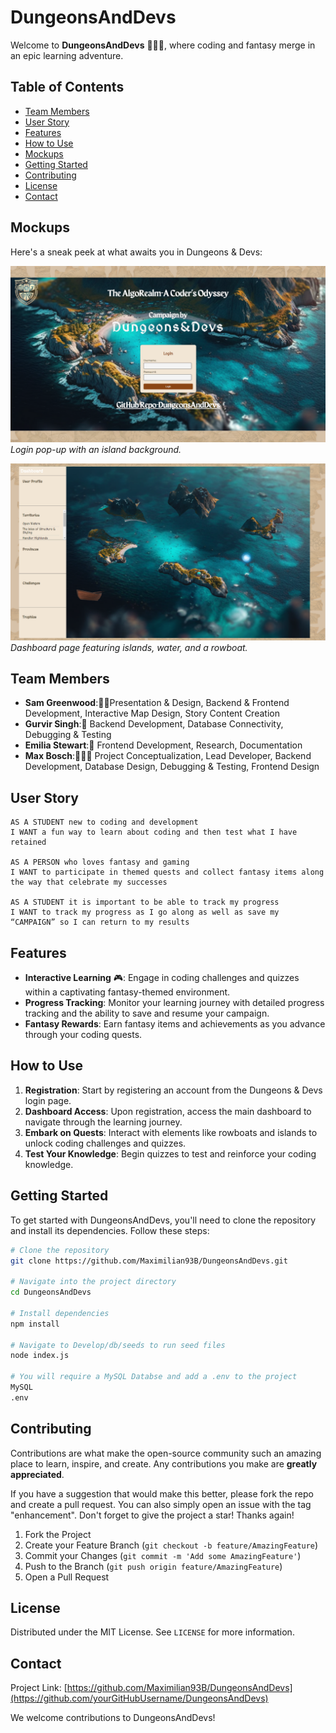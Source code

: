 # DungeonsAndDevs

Welcome to **DungeonsAndDevs** 🏰👨‍💻, where coding and fantasy merge in an epic learning adventure.

## Table of Contents
- [Team Members](#team-members)
- [User Story](#user-story)
- [Features](#features)
- [How to Use](#how-to-use)
- [Mockups](#mockups)
- [Getting Started](#getting-started)
- [Contributing](#contributing)
- [License](#license)
- [Contact](#contact)


## Mockups

Here's a sneak peek at what awaits you in Dungeons & Devs:

![Login Page](Develop/public/images/loginPage.png)
*Login pop-up with an island background.*

![Main Dashboard](Develop/public/images/mainPage.png)
*Dashboard page featuring islands, water, and a rowboat.*


## Team Members

- **Sam Greenwood**:🎨🔧Presentation & Design, Backend & Frontend Development, Interactive Map Design, Story Content Creation
- **Gurvir Singh**:🔧 Backend Development, Database Connectivity, Debugging & Testing
- **Emilia Stewart**:🎨 Frontend Development, Research, Documentation
- **Max Bosch**:🎨🔧🔧 Project Conceptualization, Lead Developer, Backend Development, Database Design, Debugging & Testing, Frontend Design

## User Story

```text
AS A STUDENT new to coding and development
I WANT a fun way to learn about coding and then test what I have retained

AS A PERSON who loves fantasy and gaming 
I WANT to participate in themed quests and collect fantasy items along the way that celebrate my successes

AS A STUDENT it is important to be able to track my progress
I WANT to track my progress as I go along as well as save my “CAMPAIGN” so I can return to my results
```
## Features

- **Interactive Learning** 🎮: Engage in coding challenges and quizzes within a captivating fantasy-themed environment.
- **Progress Tracking**: Monitor your learning journey with detailed progress tracking and the ability to save and resume your campaign.
- **Fantasy Rewards**: Earn fantasy items and achievements as you advance through your coding quests.

## How to Use

1. **Registration**: Start by registering an account from the Dungeons & Devs login page.
2. **Dashboard Access**: Upon registration, access the main dashboard to navigate through the learning journey.
3. **Embark on Quests**: Interact with elements like rowboats and islands to unlock coding challenges and quizzes.
4. **Test Your Knowledge**: Begin quizzes to test and reinforce your coding knowledge.


## Getting Started

To get started with DungeonsAndDevs, you'll need to clone the repository and install its dependencies. Follow these steps:

```bash
# Clone the repository
git clone https://github.com/Maximilian93B/DungeonsAndDevs.git

# Navigate into the project directory
cd DungeonsAndDevs

# Install dependencies
npm install

# Navigate to Develop/db/seeds to run seed files 
node index.js 

# You will require a MySQL Databse and add a .env to the project 
MySQL 
.env 

```

## Contributing

Contributions are what make the open-source community such an amazing place to learn, inspire, and create. Any contributions you make are **greatly appreciated**.

If you have a suggestion that would make this better, please fork the repo and create a pull request. You can also simply open an issue with the tag "enhancement". Don't forget to give the project a star! Thanks again!

1. Fork the Project
2. Create your Feature Branch (`git checkout -b feature/AmazingFeature`)
3. Commit your Changes (`git commit -m 'Add some AmazingFeature'`)
4. Push to the Branch (`git push origin feature/AmazingFeature`)
5. Open a Pull Request

## License

Distributed under the MIT License. See `LICENSE` for more information.

## Contact

Project Link: [https://github.com/Maximilian93B/DungeonsAndDevs](https://github.com/yourGitHubUsername/DungeonsAndDevs)



We welcome contributions to DungeonsAndDevs! 






